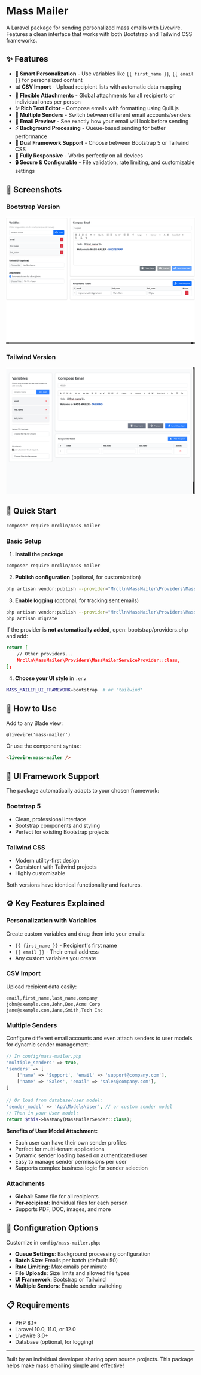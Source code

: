 # Mass Mailer

A Laravel package for sending personalized mass emails with Livewire. Features a clean interface that works with both Bootstrap and Tailwind CSS frameworks.

## ✨ Features

- **🎯 Smart Personalization** - Use variables like `{{ first_name }}`, `{{ email }}` for personalized content
- **📊 CSV Import** - Upload recipient lists with automatic data mapping
- **📎 Flexible Attachments** - Global attachments for all recipients or individual ones per person
- **✨ Rich Text Editor** - Compose emails with formatting using Quill.js
- **👥 Multiple Senders** - Switch between different email accounts/senders
- **👀 Email Preview** - See exactly how your email will look before sending
- **⚡ Background Processing** - Queue-based sending for better performance
- **🎨 Dual Framework Support** - Choose between Bootstrap 5 or Tailwind CSS
- **📱 Fully Responsive** - Works perfectly on all devices
- **🔒 Secure & Configurable** - File validation, rate limiting, and customizable settings

## 📸 Screenshots

### Bootstrap Version
![Bootstrap Interface](bootstrap.png)

### Tailwind Version
![Tailwind Interface](tailwind.png)

## 🚀 Quick Start

```bash
composer require mrclln/mass-mailer
```

### Basic Setup

1. **Install the package**
```bash
composer require mrclln/mass-mailer
```

2. **Publish configuration** (optional, for customization)
```bash
php artisan vendor:publish --provider="Mrclln\MassMailer\Providers\MassMailerServiceProvider" --tag="mass-mailer-config"
```

3. **Enable logging** (optional, for tracking sent emails)
```bash
php artisan vendor:publish --provider="Mrclln\MassMailer\Providers\MassMailerServiceProvider" --tag="mass-mailer-migrations"
php artisan migrate
```
If the provider is **not automatically added**, open:
bootstrap/providers.php
and add:
```bash
return [
    // Other providers...
    Mrclln\MassMailer\Providers\MassMailerServiceProvider::class,
];
```
4. **Choose your UI style** in `.env`
```bash
MASS_MAILER_UI_FRAMEWORK=bootstrap  # or 'tailwind'
```

## 🎯 How to Use

Add to any Blade view:

```blade
@livewire('mass-mailer')
```

Or use the component syntax:

```html
<livewire:mass-mailer />
```

## 🎨 UI Framework Support

The package automatically adapts to your chosen framework:

### Bootstrap 5
- Clean, professional interface
- Bootstrap components and styling
- Perfect for existing Bootstrap projects

### Tailwind CSS
- Modern utility-first design
- Consistent with Tailwind projects
- Highly customizable

Both versions have identical functionality and features.

## ⚙️ Key Features Explained

### Personalization with Variables
Create custom variables and drag them into your emails:
- `{{ first_name }}` - Recipient's first name
- `{{ email }}` - Their email address
- Any custom variables you create

### CSV Import
Upload recipient data easily:
```csv
email,first_name,last_name,company
john@example.com,John,Doe,Acme Corp
jane@example.com,Jane,Smith,Tech Inc
```

### Multiple Senders
Configure different email accounts and even attach senders to user models for dynamic sender management:

```php
// In config/mass-mailer.php
'multiple_senders' => true,
'senders' => [
    ['name' => 'Support', 'email' => 'support@company.com'],
    ['name' => 'Sales', 'email' => 'sales@company.com'],
]

// Or load from database/user model:
'sender_model' => 'App\Models\User', // or custom sender model
// Then in your User model:
return $this->hasMany(MassMailerSender::class);
```

**Benefits of User Model Attachment:**
- Each user can have their own sender profiles
- Perfect for multi-tenant applications
- Dynamic sender loading based on authenticated user
- Easy to manage sender permissions per user
- Supports complex business logic for sender selection

### Attachments
- **Global**: Same file for all recipients
- **Per-recipient**: Individual files for each person
- Supports PDF, DOC, images, and more

## 🔧 Configuration Options

Customize in `config/mass-mailer.php`:

- **Queue Settings**: Background processing configuration
- **Batch Size**: Emails per batch (default: 50)
- **Rate Limiting**: Max emails per minute
- **File Uploads**: Size limits and allowed file types
- **UI Framework**: Bootstrap or Tailwind
- **Multiple Senders**: Enable sender switching

## 📋 Requirements

- PHP 8.1+
- Laravel 10.0, 11.0, or 12.0
- Livewire 3.0+
- Database (optional, for logging)

---

Built by an individual developer sharing open source projects. This package helps make mass emailing simple and effective!
